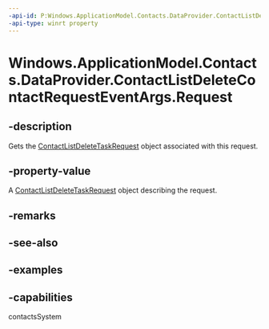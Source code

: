 ```yaml
---
-api-id: P:Windows.ApplicationModel.Contacts.DataProvider.ContactListDeleteContactRequestEventArgs.Request
-api-type: winrt property
---
```


<!-- Property syntax.
public ContactListDeleteContactRequest Request { get; }
-->

# Windows.ApplicationModel.Contacts.DataProvider.ContactListDeleteContactRequestEventArgs.Request

## -description
Gets the [ContactListDeleteTaskRequest](contactlistdeletetaskrequest.md) object associated with this request.

## -property-value
A [ContactListDeleteTaskRequest](contactlistdeletetaskrequest.md) object describing the request.

## -remarks

## -see-also

## -examples

## -capabilities
contactsSystem
